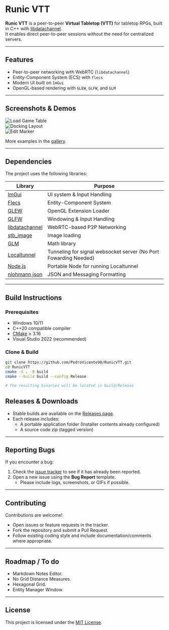 # Runic VTT

**Runic VTT** is a peer-to-peer **Virtual Tabletop (VTT)** for tabletop RPGs, built in C++ with [libdatachannel](https://github.com/paullouisageneau/libdatachannel).  
It enables direct peer-to-peer sessions without the need for centralized servers.

---

## Features
- Peer-to-peer networking with WebRTC (`libdatachannel`)
- Entity-Component System (ECS) with `flecs`
- Modern UI built on `ImGui`
- OpenGL-based rendering with `GLEW`, `GLFW`, and `GLM`

---

## Screenshots & Demos
![Load Game Table](https://i.imgur.com/6qJ7tvt.gif)  
![Docking Layout](https://i.imgur.com/cICVLM6.gif)  
![Edit Marker](https://i.imgur.com/EkGODX9.gif)  

More examples in the [gallery](https://imgur.com/a/pXZvuC5).

---

## Dependencies
The project uses the following libraries:

| Library | Purpose |
|---------|---------|
| [ImGui](https://github.com/ocornut/imgui) | UI system & Input Handling |
| [Flecs](https://github.com/SanderMertens/flecs) | Entity-Component System |
| [GLEW](https://github.com/nigels-com/glew) | OpenGL Extension Loader |
| [GLFW](https://github.com/glfw/glfw) | Windowing & Input Handling |
| [libdatachannel](https://github.com/paullouisageneau/libdatachannel) | WebRTC-based P2P Networking |
| [stb_image](https://github.com/nothings/stb) | Image loading |
| [GLM](https://github.com/g-truc/glm) | Math library |
| [Localtunnel](localtunnel.me) | Tunneling for signal websocket server (No Port Fowarding Needed) |
| [Node.js](https://nodejs.org/pt) | Portable Node for running Localtunnel |
| [nlohmann json](https://github.com/nlohmann/json) | JSON and Messaging Formatting |
---

## Build Instructions

### Prerequisites
- Windows 10/11  
- C++20 compatible compiler  
- [CMake](https://cmake.org/) ≥ 3.16  
- Visual Studio 2022 (recommended)  

### Clone & Build
```bash
git clone https://github.com/PedroVicente98/RunicVTT.git
cd RunicVTT
cmake -S . -B build
cmake --build build --config Release

# The resulting binaries will be located in build/Release
```

## Releases & Downloads
- Stable builds are available on the [Releases page](https://github.com/PedroVicente98/RunicVTT/releases).  
- Each release includes:
  - A portable application folder (Installer contents already configured)
  - A source code zip (tagged version)

---

## Reporting Bugs
If you encounter a bug:
1. Check the [issue tracker](https://github.com/PedroVicente98/RunicVTT/issues) to see if it has already been reported.  
2. Open a new issue using the **Bug Report** template.  
   - Please include logs, screenshots, or GIFs if possible.  

---

## Contributing
Contributions are welcome!  
- Open issues or feature requests in the tracker.  
- Fork the repository and submit a Pull Request.  
- Follow existing coding style and include documentation/comments where appropriate.
---

## Roadmap / To do 
- Markdown Notes Editor.  
- No Grid Distance Measures.  
- Hexagonal Grid.  
- Entity Manager Window.  
---

## License
This project is licensed under the [MIT License](LICENSE).

